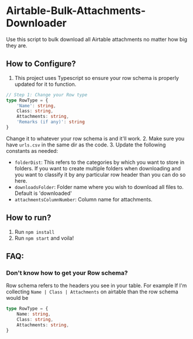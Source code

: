 # Airtable-Bulk-Attachments-Downloader
Use this script to bulk download all Airtable attachments no matter how big they are.

## How to Configure?
1. This project uses Typescript so ensure your row schema is properly updated for it to function.
```ts
// Step 1: Change your Row type
type RowType = {
    'Name': string,
    Class: string,
    Attachments: string,
    'Remarks (if any)': string
}
```
Change it to whatever your row schema is and it'll work.
2. Make sure you have `urls.csv` in the same dir as the code.
3. Update the following constants as needed:
- `folderDist`: This refers to the categories by which you want to store in folders. If you want to create multiple folders when downloading and you want to classify it by any particular row header than you can do so here. 
- `downloadsFolder`: Folder name where you wish to download all files to. Default is 'downloaded'
- `attachmentsColumnNumber`: Column name for attachments.

## How to run?
1. Run `npm install`
2. Run `npm start` and voila!

## FAQ: 
### Don't know how to get your Row schema?
Row schema refers to the headers you see in your table. For example If I'm collecting `Name | Class | Attachments` on airtable than the row schema would be 
```ts
type RowType = {
    Name: string,
    Class: string,
    Attachments: string,
}
```
